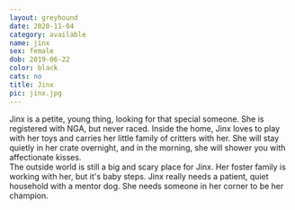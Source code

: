 ```yaml
---
layout: greyhound
date: 2020-11-04
category: available
name: jinx
sex: female
dob: 2019-06-22
color: black
cats: no
title: Jinx
pic: jinx.jpg
---
```

Jinx is a petite, young thing, looking for that special someone. She is registered with NGA, but never raced. 
Inside the home, Jinx loves to play with her toys and carries her little family of critters with her.  She will stay quietly in her crate overnight, and in the morning, she will shower you with affectionate kisses.  
The outside world is still a big and scary place for Jinx.  Her foster family is working with her, but it's baby steps.  Jinx really needs a patient, quiet household with a mentor dog.  She needs someone in her corner to be her champion.
